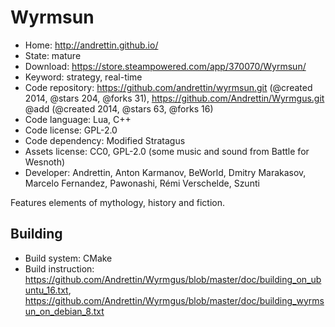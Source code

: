 # Wyrmsun

- Home: http://andrettin.github.io/
- State: mature
- Download: https://store.steampowered.com/app/370070/Wyrmsun/
- Keyword: strategy, real-time
- Code repository: https://github.com/andrettin/wyrmsun.git (@created 2014, @stars 204, @forks 31), https://github.com/Andrettin/Wyrmgus.git @add (@created 2014, @stars 63, @forks 16)
- Code language: Lua, C++
- Code license: GPL-2.0
- Code dependency: Modified Stratagus
- Assets license: CC0, GPL-2.0 (some music and sound from Battle for Wesnoth)
- Developer: Andrettin, Anton Karmanov, BeWorld, Dmitry Marakasov, Marcelo Fernandez, Pawonashi, Rémi Verschelde, Szunti

Features elements of mythology, history and fiction.

## Building

- Build system: CMake
- Build instruction: https://github.com/Andrettin/Wyrmgus/blob/master/doc/building_on_ubuntu_16.txt, https://github.com/Andrettin/Wyrmgus/blob/master/doc/building_wyrmsun_on_debian_8.txt
